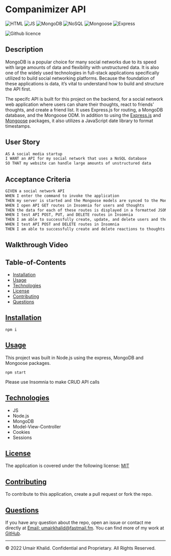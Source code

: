 # Companimizer API

![HTML](https://img.shields.io/badge/-NODE-orange) ![JS](https://img.shields.io/badge/-JS-yellow) ![MongoDB](https://img.shields.io/badge/-MongoDB-darkgreen)
![NoSQL](https://img.shields.io/badge/-NoSQL-darkred) ![Mongoose](https://img.shields.io/badge/-Mongoose-purple) ![Express](https://img.shields.io/badge/Express-indigo)

![Github licence](https://img.shields.io/badge/license-MIT-blue)

## Description

MongoDB is a popular choice for many social networks due to its speed with large amounts of data and flexibility with unstructured data. It is also one of the widely used technologies in full-stack applications specifically utilized to build social networking platforms. Because the foundation of these applications is data, it’s vital to understand how to build and structure the API first.

The specifc API is built for this project on the backend, for a social network web application where users can share their thoughts, react to friends’ thoughts, and create a friend list. It uses Express.js for routing, a MongoDB database, and the Mongoose ODM. In addition to using the [Express.js](https://www.npmjs.com/package/express) and [Mongoose](https://www.npmjs.com/package/mongoose) packages, it also utilizes a JavaScript date library to format timestamps.

## User Story

```md
AS A social media startup
I WANT an API for my social network that uses a NoSQL database
SO THAT my website can handle large amounts of unstructured data
```

## Acceptance Criteria

```md
GIVEN a social network API
WHEN I enter the command to invoke the application
THEN my server is started and the Mongoose models are synced to the MongoDB database
WHEN I open API GET routes in Insomnia for users and thoughts
THEN the data for each of these routes is displayed in a formatted JSON
WHEN I test API POST, PUT, and DELETE routes in Insomnia
THEN I am able to successfully create, update, and delete users and thoughts in my database
WHEN I test API POST and DELETE routes in Insomnia
THEN I am able to successfully create and delete reactions to thoughts and add and remove friends to a user’s friend list
```

## Walkthrough Video

## Table-of-Contents
* [Installation](#installation)
* [Usage](#usage)
* [Technologies](#technologies)
* [License](#license)
* [Contributing](#contributing)
* [Questions](#questions)

## [Installation](#table-of-contents)

```
npm i
```
## [Usage](#table-of-contents)
This project was built in Node.js using the express, MongoDB and Mongoose packages.
```
npm start
```

Please use Insomnia to make CRUD API calls

## [Technologies](#table-of-contents)
* JS
* Node.js
* MongoDB
* Model-View-Controller
* Cookies
* Sessions

## [License](#table-of-contents)
The application is covered under the following license: [MIT](https://choosealicense.com/licenses/mit/)

## [Contributing](#table-of-contents)
To contribute to this application, create a pull request or fork the repo.

## [Questions](#table-of-contents)
If you have any question about the repo, open an issue or contact me directly at [Email: umairkhalid@fastmail.fm](mailto:umairkhalid@fastmail.fm).
You can find more of my work at [GitHub](https://github.com/umairkhalid).

---
© 2022 Umair Khalid. Confidential and Proprietary. All Rights Reserved.
